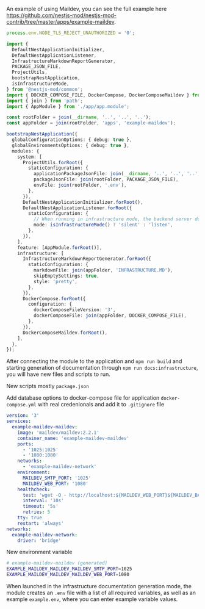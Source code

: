 An example of using Maildev, you can see the full example here https://github.com/nestjs-mod/nestjs-mod-contrib/tree/master/apps/example-maildev.

```typescript
process.env.NODE_TLS_REJECT_UNAUTHORIZED = '0';

import {
  DefaultNestApplicationInitializer,
  DefaultNestApplicationListener,
  InfrastructureMarkdownReportGenerator,
  PACKAGE_JSON_FILE,
  ProjectUtils,
  bootstrapNestApplication,
  isInfrastructureMode,
} from '@nestjs-mod/common';
import { DOCKER_COMPOSE_FILE, DockerCompose, DockerComposeMaildev } from '@nestjs-mod/docker-compose';
import { join } from 'path';
import { AppModule } from './app/app.module';

const rootFolder = join(__dirname, '..', '..', '..');
const appFolder = join(rootFolder, 'apps', 'example-maildev');

bootstrapNestApplication({
  globalConfigurationOptions: { debug: true },
  globalEnvironmentsOptions: { debug: true },
  modules: {
    system: [
      ProjectUtils.forRoot({
        staticConfiguration: {
          applicationPackageJsonFile: join(__dirname, '..', '..', '..', 'apps/example-maildev', PACKAGE_JSON_FILE),
          packageJsonFile: join(rootFolder, PACKAGE_JSON_FILE),
          envFile: join(rootFolder, '.env'),
        },
      }),
      DefaultNestApplicationInitializer.forRoot(),
      DefaultNestApplicationListener.forRoot({
        staticConfiguration: {
          // When running in infrastructure mode, the backend server does not start.
          mode: isInfrastructureMode() ? 'silent' : 'listen',
        },
      }),
    ],
    feature: [AppModule.forRoot()],
    infrastructure: [
      InfrastructureMarkdownReportGenerator.forRoot({
        staticConfiguration: {
          markdownFile: join(appFolder, 'INFRASTRUCTURE.MD'),
          skipEmptySettings: true,
          style: 'pretty',
        },
      }),
      DockerCompose.forRoot({
        configuration: {
          dockerComposeFileVersion: '3',
          dockerComposeFile: join(appFolder, DOCKER_COMPOSE_FILE),
        },
      }),
      DockerComposeMaildev.forRoot(),
    ],
  },
});
```

After connecting the module to the application and `npm run build` and starting generation of documentation through `npm run docs:infrastructure`, you will have new files and scripts to run.

New scripts mostly `package.json`

Add database options to docker-compose file for application `docker-compose.yml` with real credenionals and add it to `.gitignore` file

```yaml
version: '3'
services:
  example-maildev-maildev:
    image: 'maildev/maildev:2.2.1'
    container_name: 'example-maildev-maildev'
    ports:
      - '1025:1025'
      - '1080:1080'
    networks:
      - 'example-maildev-network'
    environment:
      MAILDEV_SMTP_PORT: '1025'
      MAILDEV_WEB_PORT: '1080'
    healthcheck:
      test: 'wget -O - http://localhost:${MAILDEV_WEB_PORT}${MAILDEV_BASE_PATHNAME}/healthz || exit 1'
      interval: '10s'
      timeout: '5s'
      retries: 5
    tty: true
    restart: 'always'
networks:
  example-maildev-network:
    driver: 'bridge'
```

New environment variable

```bash
# example-maildev-maildev (generated)
EXAMPLE_MAILDEV_MAILDEV_MAILDEV_SMTP_PORT=1025
EXAMPLE_MAILDEV_MAILDEV_MAILDEV_WEB_PORT=1080
```

When launched in the infrastructure documentation generation mode, the module creates an `.env` file with a list of all required variables, as well as an example `example.env`, where you can enter example variable values.
